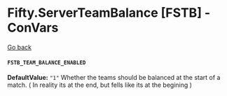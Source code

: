 # Fifty.ServerTeamBalance [FSTB] - ConVars
[Go back](./docs_index.md)

#### `FSTB_TEAM_BALANCE_ENABLED`
**DefaultValue:** `"1"`
  Whether the teams should be balanced at the start of a match. ( In reality its at the end, but fells like its at the begining )

